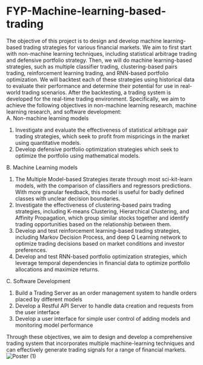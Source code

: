# FYP-Machine-learning-based-trading
The objective of this project is to design and develop machine learning-based trading
strategies for various financial markets. We aim to first start with non-machine
learning techniques, including statistical arbitrage trading and defensive portfolio
strategy. Then, we will do machine learning-based strategies, such as multiple
classifier trading, clustering-based pairs trading, reinforcement learning trading, and
RNN-based portfolio optimization. We will backtest each of these strategies using
historical data to evaluate their performance and determine their potential for use in
real-world trading scenarios. After the backtesting, a trading system is developed for
the real-time trading environment.
Specifically, we aim to achieve the following objectives in non-machine learning
research, machine learning research, and software development:<br>
A. Non-machine learning models
1. Investigate and evaluate the effectiveness of statistical arbitrage pair trading
strategies, which seek to profit from mispricings in the market using
quantitative models.
2. Develop defensive portfolio optimization strategies which seek to optimize the
portfolio using mathematical models.<br>

B. Machine Learning models
1. The Multiple Model-based Strategies iterate through most sci-kit-learn
models, with the comparison of classifiers and regressors predictions. With
more granular feedback, this model is useful for badly defined classes with
unclear decision boundaries.
2. Investigate the effectiveness of clustering-based pairs trading strategies,
including K-means Clustering, Hierarchical Clustering, and Affinity
Propagation, which group similar stocks together and identify trading
opportunities based on the relationship between them.
3. Develop and test reinforcement learning-based trading strategies, including
Markov Decision Process, and deep Q Learning network to optimize trading
decisions based on market conditions and investor preferences.
4. Develop and test RNN-based portfolio optimization strategies, which leverage
temporal dependencies in financial data to optimize portfolio allocations and
maximize returns.<br>

C. Software Development
1. Build a Trading Server as an order management system to handle orders
placed by different models
2. Develop a Restful API Server to handle data creation and requests from the
user interface
3. Develop a user interface for simple user control of adding models and
monitoring model performance<br>

Through these objectives, we aim to design and develop a comprehensive trading
system that incorporates multiple machine-learning techniques and can effectively
generate trading signals for a range of financial markets.
![Poster (1)](https://user-images.githubusercontent.com/68416360/233400204-adf092ad-6c4a-4fb3-b8af-d63a1da8708e.png)



